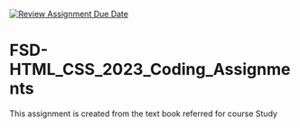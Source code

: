 [![Review Assignment Due Date](https://classroom.github.com/assets/deadline-readme-button-24ddc0f5d75046c5622901739e7c5dd533143b0c8e959d652212380cedb1ea36.svg)](https://classroom.github.com/a/rWMYUMPz)
# FSD-HTML_CSS_2023_Coding_Assignments
This assignment is created from the text book referred for course Study
